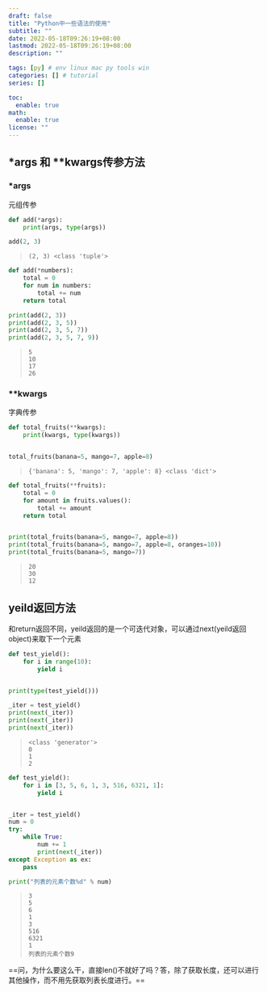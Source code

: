 ```yaml
---
draft: false
title: "Python中一些语法的使用"
subtitle: ""
date: 2022-05-18T09:26:19+08:00
lastmod: 2022-05-18T09:26:19+08:00
description: ""

tags: [py] # env linux mac py tools win
categories: [] # tutorial
series: []

toc:
  enable: true
math:
  enable: true
license: ""
---
```


## *args 和 **kwargs传参方法

### *args

元组传参

```python
def add(*args):
    print(args, type(args))

add(2, 3)
```

> ```
> (2, 3) <class 'tuple'>
> ```



```python
def add(*numbers):
    total = 0
    for num in numbers:
        total += num
    return total

print(add(2, 3))
print(add(2, 3, 5))
print(add(2, 3, 5, 7))
print(add(2, 3, 5, 7, 9))
```

> ```
> 5
> 10
> 17
> 26
> ```

### **kwargs

字典传参

```python
def total_fruits(**kwargs):
    print(kwargs, type(kwargs))


total_fruits(banana=5, mango=7, apple=8)
```

> ```
> {'banana': 5, 'mango': 7, 'apple': 8} <class 'dict'>
> ```



```python
def total_fruits(**fruits):
    total = 0
    for amount in fruits.values():
        total += amount
    return total


print(total_fruits(banana=5, mango=7, apple=8))
print(total_fruits(banana=5, mango=7, apple=8, oranges=10))
print(total_fruits(banana=5, mango=7))
```

> ```
> 20
> 30
> 12
> ```

## yeild返回方法

和return返回不同，yeild返回的是一个可迭代对象，可以通过next(yeild返回object)来取下一个元素

```python
def test_yield():
    for i in range(10):
        yield i


print(type(test_yield()))

_iter = test_yield()
print(next(_iter))
print(next(_iter))
print(next(_iter))
```

> ```
> <class 'generator'>
> 0
> 1
> 2
> ```

```python
def test_yield():
    for i in [3, 5, 6, 1, 3, 516, 6321, 1]:
        yield i


_iter = test_yield()
num = 0
try:
    while True:
        num += 1
        print(next(_iter))
except Exception as ex:
    pass

print("列表的元素个数%d" % num)
```

> ```
> 3
> 5
> 6
> 1
> 3
> 516
> 6321
> 1
> 列表的元素个数9
> ```

==问，为什么要这么干，直接len()不就好了吗？答，除了获取长度，还可以进行其他操作，而不用先获取列表长度进行。==
